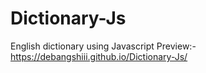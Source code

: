 # Dictionary-Js
English dictionary using Javascript
Preview:- https://debangshiii.github.io/Dictionary-Js/
